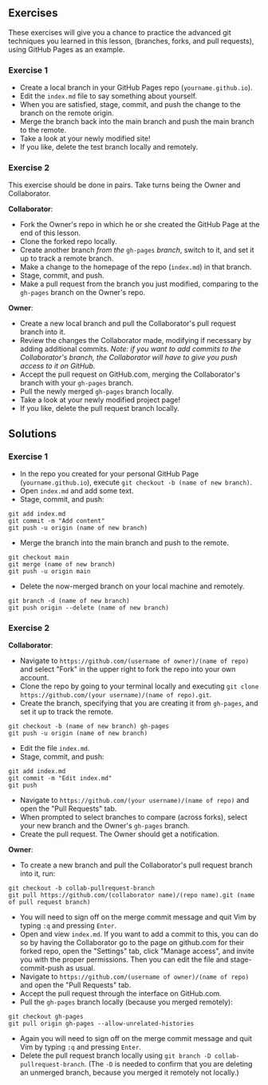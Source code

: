 ---
---

## Exercises

These exercises will give you a chance to practice the advanced git techniques you learned in this lesson,
(branches, forks, and pull requests), using GitHub Pages as an example.

### Exercise 1

- Create a local branch in your GitHub Pages repo (`yourname.github.io`).
- Edit the `index.md` file to say something about yourself.
- When you are satisfied, stage, commit, and push the change to the branch on the remote origin.
- Merge the branch back into the main branch and push the main branch to the remote.
- Take a look at your newly modified site!
- If you like, delete the test branch locally and remotely.

### Exercise 2

This exercise should be done in pairs. Take turns being the Owner and Collaborator.

**Collaborator**: 

- Fork the Owner's repo in which he or she created the GitHub Page at the end of this lesson. 
- Clone the forked repo locally.
- Create another branch *from the* `gh-pages` *branch*, switch to it, and set it up to track a remote branch.
- Make a change to the homepage of the repo (`index.md`) in that branch.
- Stage, commit, and push.
- Make a pull request from the branch you just modified, comparing to the `gh-pages` branch on the Owner's repo.

**Owner**:

- Create a new local branch and pull the Collaborator's pull request branch into it.
- Review the changes the Collaborator made, modifying if necessary by adding additional commits. 
*Note: if you want to add commits to the Collaborator's branch, the Collaborator will have to give you push access to it on GitHub.*
- Accept the pull request on GitHub.com, merging the Collaborator's branch with your `gh-pages` branch.
- Pull the newly merged `gh-pages` branch locally.
- Take a look at your newly modified project page!
- If you like, delete the pull request branch locally.

## Solutions

### Exercise 1

- In the repo you created for your personal GitHub Page (`yourname.github.io`), execute `git checkout -b (name of new branch)`.
- Open `index.md` and add some text.
- Stage, commit, and push: 

```
git add index.md
git commit -m "Add content"
git push -u origin (name of new branch)
```

- Merge the branch into the main branch and push to the remote.

```
git checkout main
git merge (name of new branch)
git push -u origin main
```

- Delete the now-merged branch on your local machine and remotely.

```
git branch -d (name of new branch)
git push origin --delete (name of new branch)
```

### Exercise 2

**Collaborator**:

- Navigate to `https://github.com/(username of owner)/(name of repo)` and select "Fork" in the upper right to fork the 
repo into your own account.
- Clone the repo by going to your terminal locally and executing `git clone https://github.com/(your username)/(name of repo).git`.
- Create the branch, specifying that you are creating it from `gh-pages`, and set it up to track the remote.

```
git checkout -b (name of new branch) gh-pages
git push -u origin (name of new branch)
```

- Edit the file `index.md`.
- Stage, commit, and push:

```
git add index.md
git commit -m "Edit index.md"
git push
```

- Navigate to `https://github.com/(your username)/(name of repo)` and open the "Pull Requests" tab.
- When prompted to select branches to compare (across forks), select your new branch and the Owner's `gh-pages` branch.
- Create the pull request. The Owner should get a notification.

**Owner**:

- To create a new branch and pull the Collaborator's pull request branch into it, run:

```
git checkout -b collab-pullrequest-branch
git pull https://github.com/(collaborator name)/(repo name).git (name of pull request branch)
```

- You will need to sign off on the merge commit message and quit Vim by typing `:q` and pressing `Enter`.
- Open and view `index.md`. If you want to add a commit to this, you can do so by having the Collaborator go to the
page on github.com for their forked repo, open the "Settings" tab, click "Manage access", and invite you with 
the proper permissions. Then you can edit the file and stage-commit-push as usual.
- Navigate to `https://github.com/(username of owner)/(name of repo)` and open the "Pull Requests" tab.
- Accept the pull request through the interface on GitHub.com.
- Pull the `gh-pages` branch locally (because you merged remotely):

```
git checkout gh-pages
git pull origin gh-pages --allow-unrelated-histories
```

- Again you will need to sign off on the merge commit message and quit Vim by typing `:q` and pressing `Enter`.
- Delete the pull request branch locally using `git branch -D collab-pullrequest-branch`. 
(The `-D` is needed to confirm that you are deleting an unmerged branch, because you merged it remotely not locally.)

